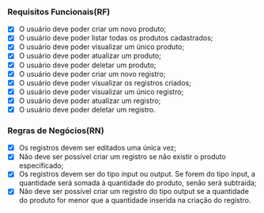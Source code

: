 ### **Requisitos Funcionais(RF)**

- [X] O usuário deve poder criar um novo produto;
- [X] O usuário deve poder listar todas os produtos cadastrados;
- [X] O usuário deve poder visualizar um único produto;
- [X] O usuário deve poder atualizar um produto;
- [X] O usuário deve poder deletar um produto;
- [X] O usuário deve poder criar um novo registro;
- [X] O usuário deve poder visualizar os registros criados;
- [X] O usuário deve poder visualizar um único registro;
- [X] O usuário deve poder atualizar um registro;
- [X] O usuário deve poder deletar um registro.

### **Regras de Negócios(RN)**

- [X] Os registros devem ser editados uma única vez;
- [X] Não deve ser possível criar um registro se não existir o produto especificado;
- [X] Os registros devem ser do tipo input ou output. Se forem do tipo input, a quantidade será somada à quantidade do produto, senão será subtraída;
- [X] Não deve ser possível criar um registro do tipo output se a quantidade do produto for menor que a quantidade inserida na criação do registro.